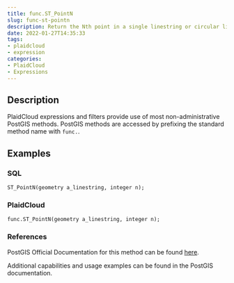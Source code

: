 ```yaml
---
title: func.ST_PointN
slug: func-st-pointn
description: Return the Nth point in a single linestring or circular linestring in the geometry
date: 2022-01-27T14:35:33
tags:
- plaidcloud
- expression
categories:
- PlaidCloud
- Expressions
---
```



## Description


PlaidCloud expressions and filters provide use of most non-administrative PostGIS methods. PostGIS methods are accessed by prefixing the standard method name with `func.`.



## Examples


### SQL



```
ST_PointN(geometry a_linestring, integer n);
```


### PlaidCloud



```
func.ST_PointN(geometry a_linestring, integer n);
```


### References


PostGIS Official Documentation for this method can be found [here](https://postgis.net/docs/manual-3.1/ST_PointN.html).



Additional capabilities and usage examples can be found in the PostGIS documentation.

